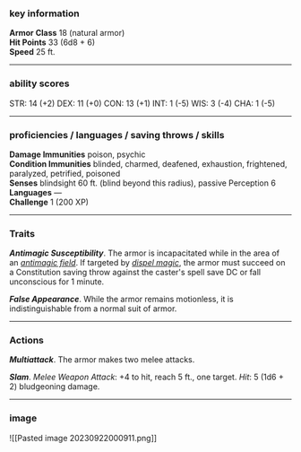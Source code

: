 ### key information

**Armor Class** 18 (natural armor)  
**Hit Points** 33 (6d8 + 6)  
**Speed** 25 ft.

---
### ability scores

STR: 14 (+2) 
DEX: 11 (+0)
CON: 13 (+1)
INT: 1 (-5)
WIS: 3 (-4)
CHA: 1 (-5)

---
### proficiencies / languages / saving throws / skills

**Damage Immunities** poison, psychic  
**Condition Immunities** blinded, charmed, deafened, exhaustion, frightened, paralyzed, petrified, poisoned  
**Senses** blindsight 60 ft. (blind beyond this radius), passive Perception 6  
**Languages** —  
**Challenge** 1 (200 XP)

---
### Traits

**_Antimagic Susceptibility_**. The armor is incapacitated while in the area of an _[antimagic field](https://www.aidedd.org/dnd/sorts.php?vo=antimagic-field)_. If targeted by _[dispel magic](https://www.aidedd.org/dnd/sorts.php?vo=dispel-magic)_, the armor must succeed on a Constitution saving throw against the caster's spell save DC or fall unconscious for 1 minute.

**_False Appearance_**. While the armor remains motionless, it is indistinguishable from a normal suit of armor.

---
### Actions

**_Multiattack_**. The armor makes two melee attacks.

**_Slam_**. _Melee Weapon Attack_: +4 to hit, reach 5 ft., one target. _Hit_: 5 (1d6 + 2) bludgeoning damage.

---
### image

![[Pasted image 20230922000911.png]]